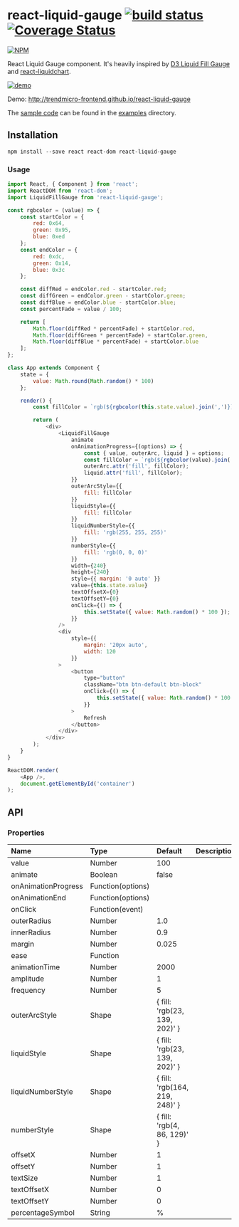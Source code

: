 # react-liquid-gauge [![build status](https://travis-ci.org/trendmicro-frontend/react-liquid-gauge.svg?branch=master)](https://travis-ci.org/trendmicro-frontend/react-liquid-gauge) [![Coverage Status](https://coveralls.io/repos/github/trendmicro-frontend/react-liquid-gauge/badge.svg?branch=master)](https://coveralls.io/github/trendmicro-frontend/react-liquid-gauge?branch=master)

[![NPM](https://nodei.co/npm/react-liquid-gauge.png?downloads=true&stars=true)](https://www.npmjs.com/package/react-liquid-gauge)

React Liquid Gauge component. It's heavily inspired by [D3 Liquid Fill Gauge](http://bl.ocks.org/brattonc/5e5ce9beee483220e2f6) and [react-liquidchart](https://github.com/arnthor3/react-liquidchart).

[![demo](https://cloud.githubusercontent.com/assets/447801/20963411/2d180a36-bca8-11e6-8505-315137564a80.png)](http://trendmicro-frontend.github.io/react-liquid-gauge)

Demo: http://trendmicro-frontend.github.io/react-liquid-gauge

The [sample code](https://github.com/trendmicro-frontend/react-liquid-gauge/blob/master/examples/index.jsx) can be found in the [examples](https://github.com/trendmicro-frontend/react-liquid-gauge/tree/master/examples) directory.

## Installation

```
npm install --save react react-dom react-liquid-gauge
```

### Usage

```js
import React, { Component } from 'react';
import ReactDOM from 'react-dom';
import LiquidFillGauge from 'react-liquid-gauge';

const rgbcolor = (value) => {
    const startColor = {
        red: 0x64,
        green: 0x95,
        blue: 0xed
    };
    const endColor = {
        red: 0xdc,
        green: 0x14,
        blue: 0x3c
    };

    const diffRed = endColor.red - startColor.red;
    const diffGreen = endColor.green - startColor.green;
    const diffBlue = endColor.blue - startColor.blue;
    const percentFade = value / 100;

    return [
        Math.floor(diffRed * percentFade) + startColor.red,
        Math.floor(diffGreen * percentFade) + startColor.green,
        Math.floor(diffBlue * percentFade) + startColor.blue
    ];
};

class App extends Component {
    state = {
        value: Math.round(Math.random() * 100)
    };

    render() {
        const fillColor = `rgb(${rgbcolor(this.state.value).join(',')})`;

        return (
            <div>
                <LiquidFillGauge
                    animate
                    onAnimationProgress={(options) => {
                        const { value, outerArc, liquid } = options;
                        const fillColor = `rgb(${rgbcolor(value).join(',')})`;
                        outerArc.attr('fill', fillColor);
                        liquid.attr('fill', fillColor);
                    }}
                    outerArcStyle={{
                        fill: fillColor
                    }}
                    liquidStyle={{
                        fill: fillColor
                    }}
                    liquidNumberStyle={{
                        fill: 'rgb(255, 255, 255)'
                    }}
                    numberStyle={{
                        fill: 'rgb(0, 0, 0)'
                    }}
                    width={240}
                    height={240}
                    style={{ margin: '0 auto' }}
                    value={this.state.value}
                    textOffsetX={0}
                    textOffsetY={0}
                    onClick={() => {
                        this.setState({ value: Math.random() * 100 });
                    }}
                />
                <div
                    style={{
                        margin: '20px auto',
                        width: 120
                    }}
                >
                    <button
                        type="button"
                        className="btn btn-default btn-block"
                        onClick={() => {
                            this.setState({ value: Math.random() * 100 });
                        }}
                    >
                        Refresh
                    </button>
                </div>
            </div>
        );
    }
}

ReactDOM.render(
    <App />,
    document.getElementById('container')
);
```

## API

### Properties

<table>
  <thead>
    <tr>
      <th align="left">Name</th>
      <th align="left">Type</th>
      <th align="left">Default</th>
      <th align="left">Description</th>
    </tr>
  </thead>
  <tbody>
    <tr>
      <td>value</td>
      <td>Number</td>
      <td>100</td>
      <td></td>
    </tr>
    <tr>
      <td>animate</td>
      <td>Boolean</td>
      <td>false</td>
      <td></td>
    </tr>
    <tr>
      <td>onAnimationProgress</td>
      <td>Function(options)</td>
      <td></td>
      <td></td>
    </tr>
    <tr>
      <td>onAnimationEnd</td>
      <td>Function(options)</td>
      <td></td>
      <td></td>
    </tr>
    <tr>
      <td>onClick</td>
      <td>Function(event)</td>
      <td></td>
      <td></td>
    </tr>
    <tr>
      <td>outerRadius</td>
      <td>Number</td>
      <td>1.0</td>
      <td></td>
    </tr>
    <tr>
      <td>innerRadius</td>
      <td>Number</td>
      <td>0.9</td>
      <td></td>
    </tr>
    <tr>
      <td>margin</td>
      <td>Number</td>
      <td>0.025</td>
      <td></td>
    </tr>
    <tr>
      <td>ease</td>
      <td>Function</td>
      <td></td>
      <td></td>
    </tr>
    <tr>
      <td>animationTime</td>
      <td>Number</td>
      <td>2000</td>
      <td></td>
    </tr>
    <tr>
      <td>amplitude</td>
      <td>Number</td>
      <td>1</td>
      <td></td>
    </tr>
    <tr>
      <td>frequency</td>
      <td>Number</td>
      <td>5</td>
      <td></td>
    </tr>
    <tr>
      <td>outerArcStyle</td>
      <td>Shape</td>
      <td>{ fill: 'rgb(23, 139, 202)' }</td>
      <td></td>
    </tr>
    <tr>
      <td>liquidStyle</td>
      <td>Shape</td>
      <td>{ fill: 'rgb(23, 139, 202)' }</td>
      <td></td>
    </tr>
    <tr>
      <td>liquidNumberStyle</td>
      <td>Shape</td>
      <td>{ fill: 'rgb(164, 219, 248)' }</td>
      <td></td>
    </tr>
    <tr>
      <td>numberStyle</td>
      <td>Shape</td>
      <td>{ fill: 'rgb(4, 86, 129)' }</td>
      <td></td>
    </tr>
    <tr>
      <td>offsetX</td>
      <td>Number</td>
      <td>1</td>
      <td></td>
    </tr>
    <tr>
      <td>offsetY</td>
      <td>Number</td>
      <td>1</td>
      <td></td>
    </tr>
    <tr>
      <td>textSize</td>
      <td>Number</td>
      <td>1</td>
      <td></td>
    </tr>
    <tr>
      <td>textOffsetX</td>
      <td>Number</td>
      <td>0</td>
      <td></td>
    </tr>
    <tr>
      <td>textOffsetY</td>
      <td>Number</td>
      <td>0</td>
      <td></td>
    </tr>
    <tr>
      <td>percentageSymbol</td>
      <td>String</td>
      <td>%</td>
      <td></td>
    </tr>
  </tbody>
</table>
